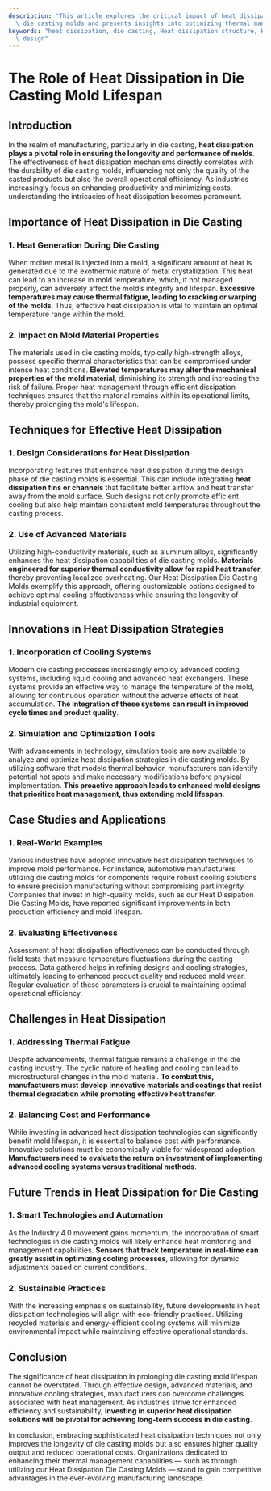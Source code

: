 ```yaml
---
description: "This article explores the critical impact of heat dissipation on the lifespan of\
  \ die casting molds and presents insights into optimizing thermal management techniques."
keywords: "heat dissipation, die casting, Heat dissipation structure, Heat dissipation optimization\
  \ design"
---
```

# The Role of Heat Dissipation in Die Casting Mold Lifespan

## Introduction

In the realm of manufacturing, particularly in die casting, **heat dissipation plays a pivotal role in ensuring the longevity and performance of molds**. The effectiveness of heat dissipation mechanisms directly correlates with the durability of die casting molds, influencing not only the quality of the casted products but also the overall operational efficiency. As industries increasingly focus on enhancing productivity and minimizing costs, understanding the intricacies of heat dissipation becomes paramount.

## Importance of Heat Dissipation in Die Casting

### 1. Heat Generation During Die Casting

When molten metal is injected into a mold, a significant amount of heat is generated due to the exothermic nature of metal crystallization. This heat can lead to an increase in mold temperature, which, if not managed properly, can adversely affect the mold’s integrity and lifespan. **Excessive temperatures may cause thermal fatigue, leading to cracking or warping of the molds**. Thus, effective heat dissipation is vital to maintain an optimal temperature range within the mold.

### 2. Impact on Mold Material Properties

The materials used in die casting molds, typically high-strength alloys, possess specific thermal characteristics that can be compromised under intense heat conditions. **Elevated temperatures may alter the mechanical properties of the mold material**, diminishing its strength and increasing the risk of failure. Proper heat management through efficient dissipation techniques ensures that the material remains within its operational limits, thereby prolonging the mold's lifespan.

## Techniques for Effective Heat Dissipation

### 1. Design Considerations for Heat Dissipation

Incorporating features that enhance heat dissipation during the design phase of die casting molds is essential. This can include integrating **heat dissipation fins or channels** that facilitate better airflow and heat transfer away from the mold surface. Such designs not only promote efficient cooling but also help maintain consistent mold temperatures throughout the casting process.

### 2. Use of Advanced Materials

Utilizing high-conductivity materials, such as aluminum alloys, significantly enhances the heat dissipation capabilities of die casting molds. **Materials engineered for superior thermal conductivity allow for rapid heat transfer**, thereby preventing localized overheating. Our Heat Dissipation Die Casting Molds exemplify this approach, offering customizable options designed to achieve optimal cooling effectiveness while ensuring the longevity of industrial equipment.

## Innovations in Heat Dissipation Strategies

### 1. Incorporation of Cooling Systems

Modern die casting processes increasingly employ advanced cooling systems, including liquid cooling and advanced heat exchangers. These systems provide an effective way to manage the temperature of the mold, allowing for continuous operation without the adverse effects of heat accumulation. **The integration of these systems can result in improved cycle times and product quality**.

### 2. Simulation and Optimization Tools

With advancements in technology, simulation tools are now available to analyze and optimize heat dissipation strategies in die casting molds. By utilizing software that models thermal behavior, manufacturers can identify potential hot spots and make necessary modifications before physical implementation. **This proactive approach leads to enhanced mold designs that prioritize heat management, thus extending mold lifespan**.

## Case Studies and Applications

### 1. Real-World Examples

Various industries have adopted innovative heat dissipation techniques to improve mold performance. For instance, automotive manufacturers utilizing die casting molds for components require robust cooling solutions to ensure precision manufacturing without compromising part integrity. Companies that invest in high-quality molds, such as our Heat Dissipation Die Casting Molds, have reported significant improvements in both production efficiency and mold lifespan.

### 2. Evaluating Effectiveness

Assessment of heat dissipation effectiveness can be conducted through field tests that measure temperature fluctuations during the casting process. Data gathered helps in refining designs and cooling strategies, ultimately leading to enhanced product quality and reduced mold wear. Regular evaluation of these parameters is crucial to maintaining optimal operational efficiency.

## Challenges in Heat Dissipation

### 1. Addressing Thermal Fatigue

Despite advancements, thermal fatigue remains a challenge in the die casting industry. The cyclic nature of heating and cooling can lead to microstructural changes in the mold material. **To combat this, manufacturers must develop innovative materials and coatings that resist thermal degradation while promoting effective heat transfer**.

### 2. Balancing Cost and Performance

While investing in advanced heat dissipation technologies can significantly benefit mold lifespan, it is essential to balance cost with performance. Innovative solutions must be economically viable for widespread adoption. **Manufacturers need to evaluate the return on investment of implementing advanced cooling systems versus traditional methods**.

## Future Trends in Heat Dissipation for Die Casting

### 1. Smart Technologies and Automation

As the Industry 4.0 movement gains momentum, the incorporation of smart technologies in die casting molds will likely enhance heat monitoring and management capabilities. **Sensors that track temperature in real-time can greatly assist in optimizing cooling processes**, allowing for dynamic adjustments based on current conditions.

### 2. Sustainable Practices

With the increasing emphasis on sustainability, future developments in heat dissipation technologies will align with eco-friendly practices. Utilizing recycled materials and energy-efficient cooling systems will minimize environmental impact while maintaining effective operational standards.

## Conclusion

The significance of heat dissipation in prolonging die casting mold lifespan cannot be overstated. Through effective design, advanced materials, and innovative cooling strategies, manufacturers can overcome challenges associated with heat management. As industries strive for enhanced efficiency and sustainability, **investing in superior heat dissipation solutions will be pivotal for achieving long-term success in die casting**.

In conclusion, embracing sophisticated heat dissipation techniques not only improves the longevity of die casting molds but also ensures higher quality output and reduced operational costs. Organizations dedicated to enhancing their thermal management capabilities — such as through utilizing our Heat Dissipation Die Casting Molds — stand to gain competitive advantages in the ever-evolving manufacturing landscape.
